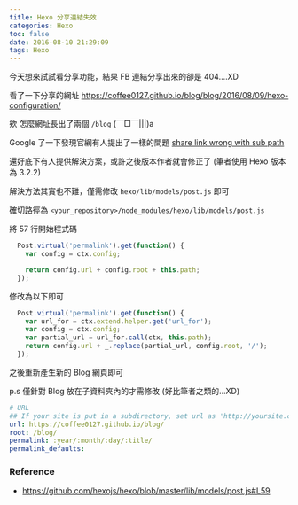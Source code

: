 ```yaml
---
title: Hexo 分享連結失效
categories: Hexo
toc: false
date: 2016-08-10 21:29:09
tags: Hexo
---
```

今天想來試試看分享功能，結果 FB 連結分享出來的卻是 404....XD

看了一下分享的網址 https://coffee0127.github.io/blog/blog/2016/08/09/hexo-configuration/

欸 怎麼網址長出了兩個 `/blog` (￣□￣|||)a

Google 了一下發現官網有人提出了一樣的問題 [share link wrong with sub path](https://github.com/hexojs/hexo/issues/1812)

還好底下有人提供解決方案，或許之後版本作者就會修正了 (筆者使用 Hexo 版本為 3.2.2)

解決方法其實也不難，僅需修改 `hexo/lib/models/post.js` 即可

確切路徑為 `<your_repository>/node_modules/hexo/lib/models/post.js`

將 57 行開始程式碼
```js
  Post.virtual('permalink').get(function() {
    var config = ctx.config;

    return config.url + config.root + this.path;
  });
```
修改為以下即可
```js
  Post.virtual('permalink').get(function() {
    var url_for = ctx.extend.helper.get('url_for');
    var config = ctx.config;
    var partial_url = url_for.call(ctx, this.path);
    return config.url + _.replace(partial_url, config.root, '/');
  });
```

之後重新產生新的 Blog 網頁即可

p.s 僅針對 Blog 放在子資料夾內的才需修改 (好比筆者之類的...XD)
```yml
# URL
## If your site is put in a subdirectory, set url as 'http://yoursite.com/child' and root as '/child/'
url: https://coffee0127.github.io/blog/
root: /blog/
permalink: :year/:month/:day/:title/
permalink_defaults:
```

### Reference
* https://github.com/hexojs/hexo/blob/master/lib/models/post.js#L59